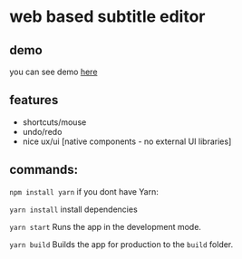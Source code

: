 # web based subtitle editor


## demo
you can see demo [here](https://hamidb80.github.io/subtitle-editor/)

## features
* shortcuts/mouse
* undo/redo
* nice ux/ui [native components - no external UI libraries]

## commands:
`npm install yarn`
if you dont have Yarn:

`yarn install`
install dependencies

`yarn start`
Runs the app in the development mode.

`yarn build`
Builds the app for production to the `build` folder.
